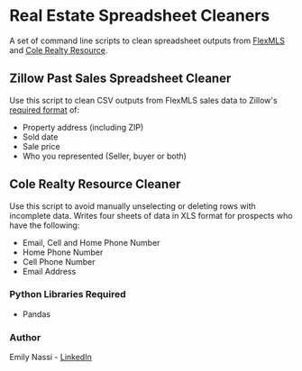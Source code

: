 # Real Estate Spreadsheet Cleaners
A set of command line scripts to clean spreadsheet outputs from [FlexMLS](https://www.flexmls.com/) and [Cole Realty Resource](https://www.colerealtyresource.com/). 

## Zillow Past Sales Spreadsheet Cleaner
Use this script to clean CSV outputs from FlexMLS sales data to Zillow's [required format](https://zillow.zendesk.com/hc/en-us/articles/227824027-How-can-I-add-Past-Sales-to-my-Zillow-profile-) of:
* Property address (including ZIP)
* Sold date
* Sale price
* Who you represented (Seller, buyer or both)

## Cole Realty Resource Cleaner
Use this script to avoid manually unselecting or deleting rows with incomplete data.  Writes four sheets of data in XLS format for prospects who have the following:
* Email, Cell and Home Phone Number
* Home Phone Number
* Cell Phone Number
* Email Address

### Python Libraries Required
* Pandas

### Author
Emily Nassi - [LinkedIn](https://www.linkedin.com/in/emily-nassi-aa6b4a20/)
